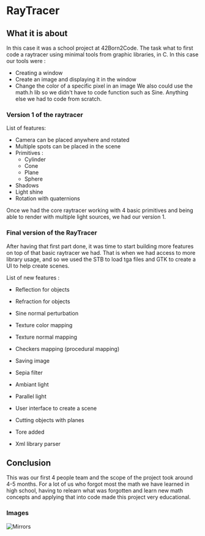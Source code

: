 # RayTracer

## What it is about

In this case it was a school project at 42Born2Code. The task what to first code a raytracer using minimal tools from graphic libraries, in C. In this case our tools were :
- Creating a window
- Create an image and displaying it in the window
- Change the color of a specific pixel in an image
We also could use the math.h lib so we didn't have to code function such as Sine.
Anything else we had to code from scratch.

### Version 1 of the raytracer

List of features:

- Camera can be placed anywhere and rotated
- Multiple spots can be placed in the scene
- Primitives :
	- Cylinder
	- Cone
	- Plane
	- Sphere
- Shadows
- Light shine
- Rotation with quaternions

Once we had the core raytracer working with 4 basic primitives and being able to render with multiple light sources, we had our version 1.

### Final version of the RayTracer

After having that first part done, it was time to start building more features on top of that basic raytracer we had. That is when we had access to more library usage, and so we used the STB to load tga files and GTK to create a UI to help create scenes.

List of new features :
- Reflection for objects
- Refraction for objects
- Sine normal perturbation
- Texture color mapping
- Texture normal mapping
- Checkers mapping (procedural mapping)
- Saving image
- Sepia filter

- Ambiant light
- Parallel light
- User interface to create a scene

- Cutting objects with planes
- Tore added

- Xml library parser

## Conclusion

This was our first 4 people team and the scope of the project took around 4-5 months. For a lot of us who forgot most the math we have learned in high school, having to relearn what was forgotten and learn new math concepts and applying that into code made this project very educational.

### Images

![Mirrors](http://i.imgur.com/pEeEJua.png)
